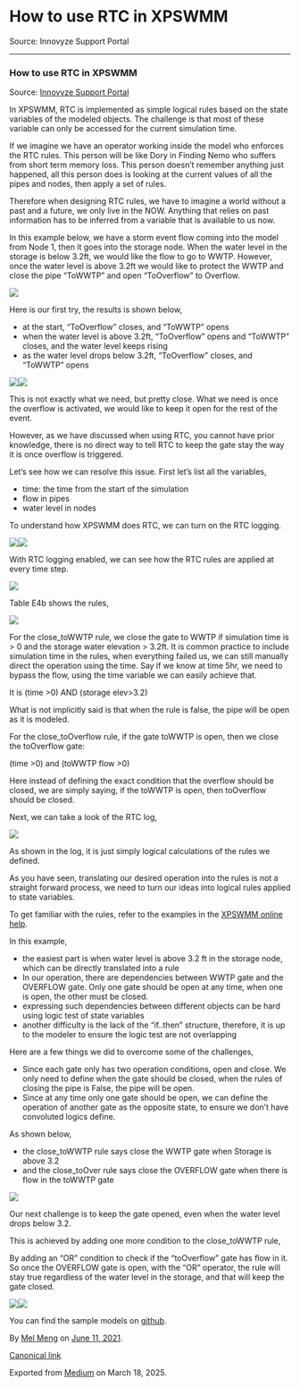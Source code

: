 # How to use RTC in XPSWMM

Source: Innovyze Support Portal

---

### How to use RTC in XPSWMM

Source: [Innovyze Support Portal](https://innovyze.force.com/support/s/article/How-to-use-RTC-in-XPSWMM)

In XPSWMM, RTC is implemented as simple logical rules based on the state variables of the modeled objects. The challenge is that most of these variable can only be accessed for the current simulation time.

If we imagine we have an operator working inside the model who enforces the RTC rules. This person will be like Dory in Finding Nemo who suffers from short term memory loss. This person doesn’t remember anything just happened, all this person does is looking at the current values of all the pipes and nodes, then apply a set of rules.

Therefore when designing RTC rules, we have to imagine a world without a past and a future, we only live in the NOW. Anything that relies on past information has to be inferred from a variable that is available to us now.

In this example below, we have a storm event flow coming into the model from Node 1, then it goes into the storage node. When the water level in the storage is below 3.2ft, we would like the flow to go to WWTP. However, once the water level is above 3.2ft we would like to protect the WWTP and close the pipe “ToWWTP” and open “ToOverflow” to Overflow.

![](images\1_DbE-EXuk6vopgBnQ31wNVg.png)

Here is our first try, the results is shown below,

* at the start, “ToOverflow” closes, and “ToWWTP” opens
* when the water level is above 3.2ft, “ToOverflow” opens and “ToWWTP” closes, and the water level keeps rising
* as the water level drops below 3.2ft, “ToOverflow” closes, and “ToWWTP” opens

![](images\1_QGHfyrnz_-eJe4fm-O800w.png)![](images\1_lJ7V4dsrA5MgNaAMH6AblA.png)

This is not exactly what we need, but pretty close. What we need is once the overflow is activated, we would like to keep it open for the rest of the event.

However, as we have discussed when using RTC, you cannot have prior knowledge, there is no direct way to tell RTC to keep the gate stay the way it is once overflow is triggered.

Let’s see how we can resolve this issue. First let’s list all the variables,

* time: the time from the start of the simulation
* flow in pipes
* water level in nodes

To understand how XPSWMM does RTC, we can turn on the RTC logging.

![](images\1_nXkyg9mkGj9csoNUQ_DHVg.png)![](images\1_iKFHIksAG08ZP4lx51LkPg.png)

With RTC logging enabled, we can see how the RTC rules are applied at every time step.

![](images\1__ItSljengrnb4iKjyg9KEQ.png)

Table E4b shows the rules,

![](images\1_n_RjwKL1XRilmSKFilMDTQ.png)

For the close\_toWWTP rule, we close the gate to WWTP if simulation time is > 0 and the storage water elevation > 3.2ft. It is common practice to include simulation time in the rules, when everything failed us, we can still manually direct the operation using the time. Say if we know at time 5hr, we need to bypass the flow, using the time variable we can easily achieve that.

It is (time >0) AND (storage elev>3.2)

What is not implicitly said is that when the rule is false, the pipe will be open as it is modeled.

For the close\_toOverflow rule, if the gate toWWTP is open, then we close the toOverflow gate:

(time >0) and (toWWTP flow >0)

Here instead of defining the exact condition that the overflow should be closed, we are simply saying, if the toWWTP is open, then toOverflow should be closed.

Next, we can take a look of the RTC log,

![](images\1_yR3AO3_kpj0X3LT4ZWHuyw.png)

As shown in the log, it is just simply logical calculations of the rules we defined.

As you have seen, translating our desired operation into the rules is not a straight forward process, we need to turn our ideas into logical rules applied to state variables.

To get familiar with the rules, refer to the examples in the [XPSWMM online help](https://help.innovyze.com/display/xps/Real+Time+Control+Examples).

In this example,

* the easiest part is when water level is above 3.2 ft in the storage node, which can be directly translated into a rule
* In our operation, there are dependencies between WWTP gate and the OVERFLOW gate. Only one gate should be open at any time, when one is open, the other must be closed.
* expressing such dependencies between different objects can be hard using logic test of state variables
* another difficulty is the lack of the “if..then” structure, therefore, it is up to the modeler to ensure the logic test are not overlapping

Here are a few things we did to overcome some of the challenges,

* Since each gate only has two operation conditions, open and close. We only need to define when the gate should be closed, when the rules of closing the pipe is False, the pipe will be open.
* Since at any time only one gate should be open, we can define the operation of another gate as the opposite state, to ensure we don’t have convoluted logics define.

As shown below,

* the close\_toWWTP rule says close the WWTP gate when Storage is above 3.2
* and the close\_toOver rule says close the OVERFLOW gate when there is flow in the toWWTP gate

![](images\1_63G0X64ERKdq0mMNVSWiBQ.png)

Our next challenge is to keep the gate opened, even when the water level drops below 3.2.

This is achieved by adding one more condition to the close\_toWWTP rule,

By adding an “OR” condition to check if the “toOverflow” gate has flow in it. So once the OVERFLOW gate is open, with the “OR” operator, the rule will stay true regardless of the water level in the storage, and that will keep the gate closed.

![](images\1_qm2Rxt9x0D2fHVZU9IlHIg.png)![](images\1_w_WVkRSQDIqF3qZQ1cWg8Q.png)

You can find the sample models on [github](https://github.com/mel-meng/xpswmm/tree/master/models/rtc).

By [Mel Meng](https://medium.com/@mel-meng-pe) on [June 11, 2021](https://medium.com/p/d1c35078d67d).

[Canonical link](https://medium.com/@mel-meng-pe/how-to-use-rtc-in-xpswmm-d1c35078d67d)

Exported from [Medium](https://medium.com) on March 18, 2025.